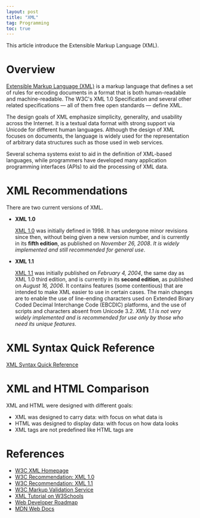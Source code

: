 ```yaml
---
layout: post
title: "XML"
tag: Programming
toc: true
---
```


This article introduce the Extensible Markup Language (XML).

<!--more-->

# Overview

[Extensible Markup Language (XML)](https://en.wikipedia.org/wiki/XML) is a markup language that defines a set of rules for encoding documents in a format that is both human-readable and machine-readable. The W3C's XML 1.0 Specification and several other related specifications — all of them free open standards — define XML.

The design goals of XML emphasize simplicity, generality, and usability across the Internet. It is a textual data format with strong support via Unicode for different human languages. Although the design of XML focuses on documents, the language is widely used for the representation of arbitrary data structures such as those used in web services.

Several schema systems exist to aid in the definition of XML-based languages, while programmers have developed many application programming interfaces (APIs) to aid the processing of XML data.

# XML Recommendations

There are two current versions of XML.

* **XML 1.0**

    [XML 1.0](https://www.w3.org/TR/xml/) was initially defined in 1998. It has undergone minor revisions since then, without being given a new version number, and is currently in its **fifth edition**, as published on *November 26, 2008*. *It is widely implemented and still recommended for general use*.

* **XML 1.1**

    [XML 1.1](https://www.w3.org/TR/xml11/) was initially published on *February 4, 2004*, the same day as XML 1.0 third edition, and is currently in its **second edition**, as published on *August 16, 2006*. It contains features (some contentious) that are intended to make XML easier to use in certain cases. The main changes are to enable the use of line-ending characters used on Extended Binary Coded Decimal Interchange Code (EBCDIC) platforms, and the use of scripts and characters absent from Unicode 3.2. *XML 1.1 is not very widely implemented and is recommended for use only by those who need its unique features*.

# XML Syntax Quick Reference

[XML Syntax Quick Reference](/docs/XML_Syntax_Quick_Reference.pdf)

# XML and HTML Comparison

XML and HTML were designed with different goals:

* XML was designed to carry data: with focus on what data is
* HTML was designed to display data: with focus on how data looks
* XML tags are not predefined like HTML tags are

# References

* [W3C XML Homepage](https://www.w3.org/XML/)
* [W3C Recommendation: XML 1.0](https://www.w3.org/TR/xml/)
* [W3C Recommendation: XML 1.1](https://www.w3.org/TR/xml11/)
* [W3C Markup Validation Service](http://validator.w3.org/)
* [XML Tutorial on W3Schools](https://www.w3schools.com/xml/)
* [Web Developer Roadmap](https://github.com/kamranahmedse/developer-roadmap)
* [MDN Web Docs](https://developer.mozilla.org/)
